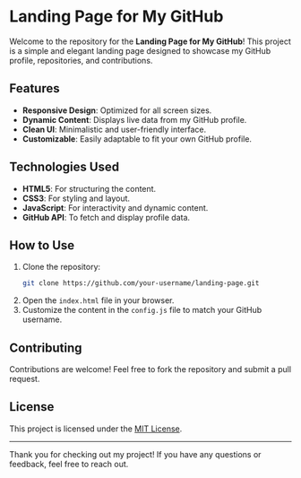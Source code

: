 # Landing Page for My GitHub

Welcome to the repository for the **Landing Page for My GitHub**! This project is a simple and elegant landing page designed to showcase my GitHub profile, repositories, and contributions.

## Features

- **Responsive Design**: Optimized for all screen sizes.
- **Dynamic Content**: Displays live data from my GitHub profile.
- **Clean UI**: Minimalistic and user-friendly interface.
- **Customizable**: Easily adaptable to fit your own GitHub profile.

## Technologies Used

- **HTML5**: For structuring the content.
- **CSS3**: For styling and layout.
- **JavaScript**: For interactivity and dynamic content.
- **GitHub API**: To fetch and display profile data.

## How to Use

1. Clone the repository:
    ```bash
    git clone https://github.com/your-username/landing-page.git
    ```
2. Open the `index.html` file in your browser.
3. Customize the content in the `config.js` file to match your GitHub username.

## Contributing

Contributions are welcome! Feel free to fork the repository and submit a pull request.

## License

This project is licensed under the [MIT License](LICENSE).

---
Thank you for checking out my project! If you have any questions or feedback, feel free to reach out.
